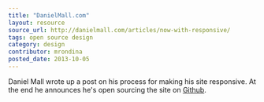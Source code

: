 ```yaml
---
title: "DanielMall.com"
layout: resource
source_url: http://danielmall.com/articles/now-with-responsive/
tags: open source design
category: design
contributor: mrondina
posted_date: 2013-10-05
---
```


Daniel Mall wrote up a post on his process for making his site responsive.  At the end he announces he's open sourcing the site on [Github](https://github.com/danielmall/danielmallcom).
